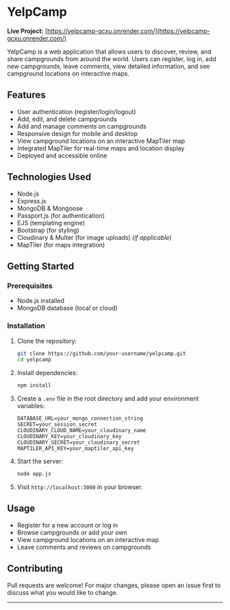 # YelpCamp

**Live Project:** [https://yelpcamp-gcxu.onrender.com/](https://yelpcamp-gcxu.onrender.com/)

YelpCamp is a web application that allows users to discover, review, and share campgrounds from around the world. Users can register, log in, add new campgrounds, leave comments, view detailed information, and see campground locations on interactive maps.

## Features

- User authentication (register/login/logout)
- Add, edit, and delete campgrounds
- Add and manage comments on campgrounds
- Responsive design for mobile and desktop
- View campground locations on an interactive MapTiler map
- Integrated MapTiler for real-time maps and location display
- Deployed and accessible online

## Technologies Used

- Node.js
- Express.js
- MongoDB & Mongoose
- Passport.js (for authentication)
- EJS (templating engine)
- Bootstrap (for styling)
- Cloudinary & Multer (for image uploads) *(if applicable)*
- MapTiler (for maps integration)

## Getting Started

### Prerequisites

- Node.js installed
- MongoDB database (local or cloud)

### Installation

1. Clone the repository:
    ```bash
    git clone https://github.com/your-username/yelpcamp.git
    cd yelpcamp
    ```

2. Install dependencies:
    ```bash
    npm install
    ```

3. Create a `.env` file in the root directory and add your environment variables:
    ```
    DATABASE_URL=your_mongo_connection_string
    SECRET=your_session_secret
    CLOUDINARY_CLOUD_NAME=your_cloudinary_name
    CLOUDINARY_KEY=your_cloudinary_key
    CLOUDINARY_SECRET=your_cloudinary_secret
    MAPTILER_API_KEY=your_maptiler_api_key
    ```

4. Start the server:
    ```bash
    node app.js
    ```

5. Visit `http://localhost:3000` in your browser.

## Usage

- Register for a new account or log in
- Browse campgrounds or add your own
- View campground locations on an interactive map
- Leave comments and reviews on campgrounds

## Contributing

Pull requests are welcome! For major changes, please open an issue first to discuss what you would like to change.

---